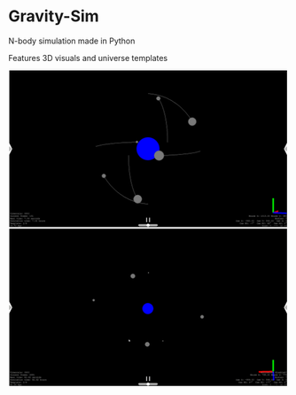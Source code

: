 # Gravity-Sim
N-body simulation made in Python

Features 3D visuals and universe templates

<img src="./img/grav_sim.png"/>
<img src="./img/grav_sim.gif"/>